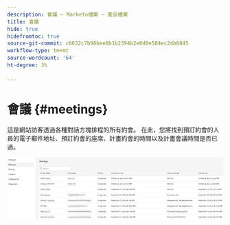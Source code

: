 ```yaml
---
description: 會議 — Marketo檔案 — 產品檔案
title: 會議
hide: true
hidefromtoc: true
source-git-commit: c6632c7b98bee8b1b2394b2e0d0e584ec2db8845
workflow-type: tm+mt
source-wordcount: '64'
ht-degree: 3%

---
```


# 會議 {#meetings}

這是網站訪客透過各種對話方塊排程的所有約會。 在此，您將找到預訂約會的人員的電子郵件地址、預訂約會的座席、計畫約會的時間以及計畫會議時間是否已過。

![](assets/meetings-1.png)
